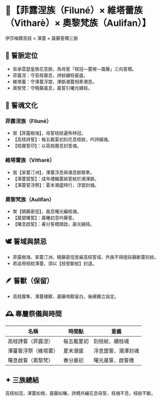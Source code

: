 
# 🌿【菲露涅族（Filuné）× 維塔蕾族（Vitharè）× 奧黎梵族（Aulifan）】
伊莎梅爾高枝 × 澤蔓 × 晨藤誓橋三脈

## 📌 誓脈定位
- 皆承雲瑟皇族花息脈，為母誓「枝冠—蔓根—晨藤」三向誓橋。
- 菲露涅：守高枝霧息，詩紋繡枝最盛。
- 維塔蕾：守澤蔓浮盟，澤脈潮蔓相牽潮息。
- 奧黎梵：守曉藤晨息，晨誓引曦光續枝。

## 🌿 誓魂文化

### 菲露涅族（Filuné）
- 居【菲露樹海】，母誓枝紋遍佈林冠。
- 【高枝詩誓】：每五載夏初刻花息枝紋，吟詩綴魂。
- 【枝霧誓印】：以高枝霧息封誓魂。

### 維塔蕾族（Vitharè）
- 居【翠蔓汀洲】，澤蔓浮息與潮息脈緊牽。
- 【澤蔓盟誓】：成年禮織蔓結誓紋於潮澤脈。
- 【澤蔓誓浮祭】：夏末潮盛時行，浮盟封魂。

### 奧黎梵族（Aulifan）
- 聚【曉藤密徑】，晨息曙光編枝魂。
- 【晨盟曙誓】：晨曦初息吟藤誓。
- 【曙息啟誓】：春分誓橋開啟，晨光綴枝。

## 🕊️ 誓域與禁忌
- 菲露樹海、翠蔓汀洲、曉藤密徑皆屬高枝誓域，外族不得擅採藤斷蔓刻紋。
- 若盜用枝紋澤蔓，須以【枝誓斷紋】封退。

## 🪶 誓獸（保留）
- 高枝霧隼、澤蔓棲獸、晨藤啼獸留白，後續獨立設定。

## 🕰️ 專屬祭儀與時間

| 名稱 | 時間點 | 意義 |
|----------------|--------------------------|-------------------------------|
| 高枝詩誓（菲露涅） | 每五載夏初 | 刻枝紋、續枝魂 |
| 澤蔓誓浮祭（維塔蕾） | 夏末潮盛 | 浮息盟誓、潮澤封魂 |
| 曙息啟誓（奧黎梵） | 春分晨初 | 曙光晨誓、啟誓橋 |

## ✦ 三族總結
高枝如冠，澤蔓如根，晨藤如曦，詩橋共編花息母誓，枝魂不息，枝紋不斷。
